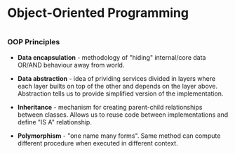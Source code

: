 <h1>Object-Oriented Programming<h1>

<h3>OOP Principles</h3>

* **Data encapsulation** - methodology of "hiding" internal/core data OR/AND
    behaviour away from world.

* **Data abstraction** - idea of prividing services divided in layers where
    each layer builts on top of the other and depends on the layer above.
    Abstraction tells us to provide simplified version of the implementation.

* **Inheritance** - mechanism for creating parent-child relationships between
    classes. Allows us to reuse code between implementations and define "IS A"
    relationship. 

* **Polymorphism** - "one name many forms". Same method can compute different
    procedure when executed in different context.  

